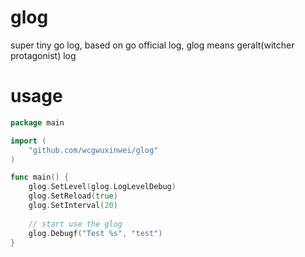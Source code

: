 # glog
super tiny go log, based on go official log, glog means geralt(witcher protagonist) log

# usage

```go
package main

import (
    "github.com/wcgwuxinwei/glog"
)

func main() {
    glog.SetLevel(glog.LogLevelDebug)
    glog.SetReload(true)
    glog.SetInterval(20)
    
    // start use the glog
    glog.Debugf("Test %s", "test")
}

```
